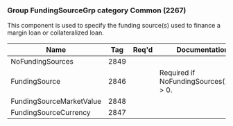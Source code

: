 ### Group FundingSourceGrp category Common (2267)

This component is used to specify the funding source(s) used to finance a margin loan or collateralized loan.

| Name                     | Tag  | Req'd | Documentation                           |
|--------------------------|------|----------|-----------------------------------------|
| NoFundingSources         | 2849 |       |                                         |
| FundingSource            | 2846 |       | Required if NoFundingSources(2849) > 0. |
| FundingSourceMarketValue | 2848 |       |                                         |
| FundingSourceCurrency    | 2847 |       |                                         |


